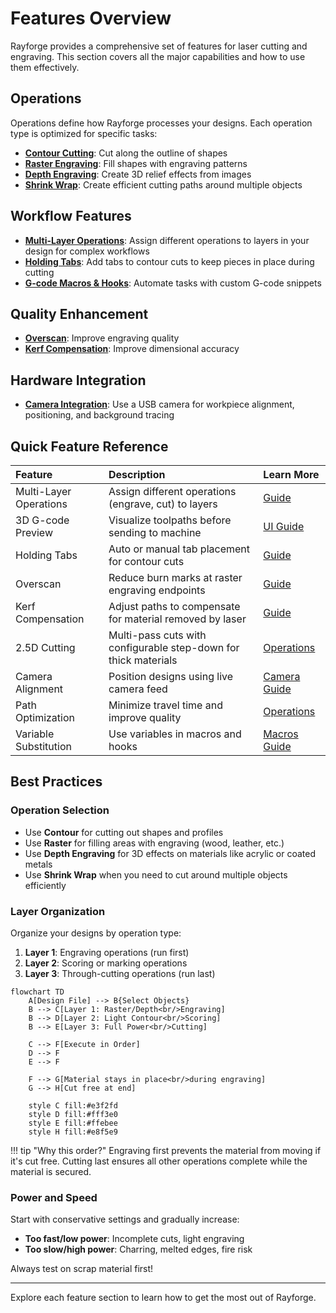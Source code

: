# Features Overview

Rayforge provides a comprehensive set of features for laser cutting and engraving. This section covers all the major capabilities and how to use them effectively.

## Operations

Operations define how Rayforge processes your designs. Each operation type is optimized for specific tasks:

- **[Contour Cutting](operations/contour.md)**: Cut along the outline of shapes
- **[Raster Engraving](operations/raster.md)**: Fill shapes with engraving patterns
- **[Depth Engraving](operations/depth.md)**: Create 3D relief effects from images
- **[Shrink Wrap](operations/shrink-wrap.md)**: Create efficient cutting paths around multiple objects

## Workflow Features

- **[Multi-Layer Operations](multi-layer.md)**: Assign different operations to layers in your design for complex workflows
- **[Holding Tabs](holding-tabs.md)**: Add tabs to contour cuts to keep pieces in place during cutting
- **[G-code Macros & Hooks](macros-hooks.md)**: Automate tasks with custom G-code snippets

## Quality Enhancement

- **[Overscan](overscan.md)**: Improve engraving quality
- **[Kerf Compensation](kerf.md)**: Improve dimensional accuracy

## Hardware Integration

- **[Camera Integration](camera.md)**: Use a USB camera for workpiece alignment, positioning, and background tracing

## Quick Feature Reference

| Feature                    | Description                                                                 | Learn More |
|:---------------------------|:----------------------------------------------------------------------------|:-----------|
| Multi-Layer Operations     | Assign different operations (engrave, cut) to layers                        | [Guide](multi-layer.md) |
| 3D G-code Preview          | Visualize toolpaths before sending to machine                               | [UI Guide](../ui/3d-preview.md) |
| Holding Tabs               | Auto or manual tab placement for contour cuts                               | [Guide](holding-tabs.md) |
| Overscan                   | Reduce burn marks at raster engraving endpoints                             | [Guide](overscan.md) |
| Kerf Compensation          | Adjust paths to compensate for material removed by laser                    | [Guide](kerf.md) |
| 2.5D Cutting               | Multi-pass cuts with configurable step-down for thick materials             | [Operations](operations/contour.md) |
| Camera Alignment           | Position designs using live camera feed                                     | [Camera Guide](camera.md) |
| Path Optimization          | Minimize travel time and improve quality                                    | [Operations](operations/index.md) |
| Variable Substitution      | Use variables in macros and hooks                                           | [Macros Guide](macros-hooks.md) |

## Best Practices

### Operation Selection

- Use **Contour** for cutting out shapes and profiles
- Use **Raster** for filling areas with engraving (wood, leather, etc.)
- Use **Depth Engraving** for 3D effects on materials like acrylic or coated metals
- Use **Shrink Wrap** when you need to cut around multiple objects efficiently

### Layer Organization

Organize your designs by operation type:

1. **Layer 1**: Engraving operations (run first)
2. **Layer 2**: Scoring or marking operations
3. **Layer 3**: Through-cutting operations (run last)

```mermaid
flowchart TD
    A[Design File] --> B{Select Objects}
    B --> C[Layer 1: Raster/Depth<br/>Engraving]
    B --> D[Layer 2: Light Contour<br/>Scoring]
    B --> E[Layer 3: Full Power<br/>Cutting]

    C --> F[Execute in Order]
    D --> F
    E --> F

    F --> G[Material stays in place<br/>during engraving]
    G --> H[Cut free at end]

    style C fill:#e3f2fd
    style D fill:#fff3e0
    style E fill:#ffebee
    style H fill:#e8f5e9
```

!!! tip "Why this order?"
    Engraving first prevents the material from moving if it's cut free. Cutting last ensures all other operations complete while the material is secured.

### Power and Speed

Start with conservative settings and gradually increase:

- **Too fast/low power**: Incomplete cuts, light engraving
- **Too slow/high power**: Charring, melted edges, fire risk

Always test on scrap material first!

---

Explore each feature section to learn how to get the most out of Rayforge.
